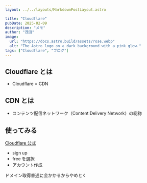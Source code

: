 ```yaml
---
layout: ../../layouts/MarkdownPostLayout.astro

title: "Cloudflare"
pubDate: 2025-02-09
description: "メモ"
author: "茂田"
image:
  url: "https://docs.astro.build/assets/rose.webp"
  alt: "The Astro logo on a dark background with a pink glow."
tags: ["Cloudflare", "ブログ"]
---
```


## Cloudflare とは

- Cloudflare = CDN

## CDN とは

- コンテンツ配信ネットワーク（Content Delivery Network）の総称

## 使ってみる

[Cloudflare 公式](https://www.cloudflare.com/)

- sign up
- free を選択
- アカウント作成
  <!-- （google, dnw） -->

ドメイン取得普通に金かかるからやめとく
